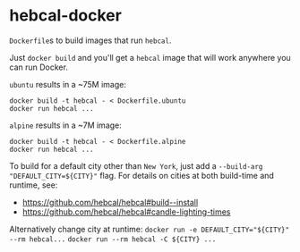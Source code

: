 # hebcal-docker
`Dockerfile`s to build images that run `hebcal`.

Just `docker build` and you'll get a `hebcal` image that will work anywhere you can run Docker.

`ubuntu` results in a ~75M image:

    docker build -t hebcal - < Dockerfile.ubuntu
    docker run hebcal ...

`alpine` results in a ~7M image:

    docker build -t hebcal - < Dockerfile.alpine
    docker run hebcal ...

To build for a default city other than `New York`, just add a
`--build-arg "DEFAULT_CITY=${CITY}"` flag. For details on cities at both build-time and
runtime, see:

- https://github.com/hebcal/hebcal#build--install
- https://github.com/hebcal/hebcal#candle-lighting-times

Alternatively change city at runtime:
`docker run -e DEFAULT_CITY="${CITY}" --rm hebcal...`
`docker run --rm hebcal -C ${CITY} ...`
